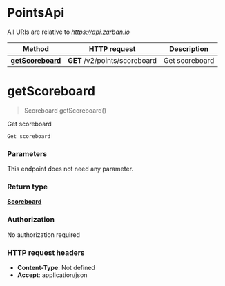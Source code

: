# PointsApi

All URIs are relative to *https://api.zarban.io*

| Method | HTTP request | Description |
|------------- | ------------- | -------------|
| [**getScoreboard**](PointsApi.md#getScoreboard) | **GET** /v2/points/scoreboard | Get scoreboard |


<a name="getScoreboard"></a>
# **getScoreboard**
> Scoreboard getScoreboard()

Get scoreboard

    Get scoreboard

### Parameters
This endpoint does not need any parameter.

### Return type

[**Scoreboard**](../Models/Scoreboard.md)

### Authorization

No authorization required

### HTTP request headers

- **Content-Type**: Not defined
- **Accept**: application/json

